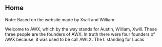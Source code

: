 ## Home
Note: Based on the website made by Xwill and William.

Welcome to AWX, which by the way stands for Austin, William, Xwill. These three people are the founders of AWX. In truth there were four founders of AWX because, it was used to be call AWLX. The L standing for Lucas
